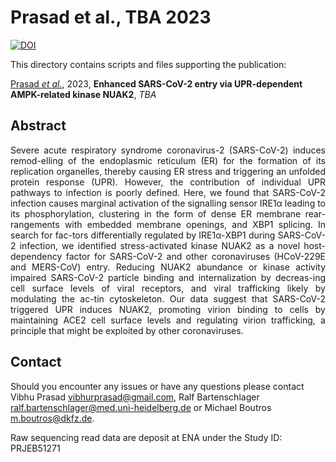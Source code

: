 # Prasad et al., TBA 2023

[![DOI](https://zenodo.org/badge/465067759.svg)](https://zenodo.org/badge/latestdoi/465067759)

This directory contains scripts and files supporting the publication: </br>

[Prasad _et al._](TBA), 2023, **Enhanced SARS-CoV-2 entry via UPR-dependent AMPK-related kinase NUAK2**, _TBA_

## Abstract

<div style="text-align: justify; vertical-align: middle;">
Severe acute respiratory syndrome coronavirus-2 (SARS-CoV-2) induces remod-elling of the endoplasmic reticulum (ER) for the formation of its replication organelles, thereby causing ER stress and triggering an unfolded protein response (UPR). However, the contribution of individual UPR pathways to infection is poorly defined. Here, we found that SARS-CoV-2 infection causes marginal activation of the signalling sensor IRE1α leading to its phosphorylation, clustering in the form of dense ER membrane rear-rangements with embedded membrane openings, and XBP1 splicing. In search for fac-tors differentially regulated by IRE1α-XBP1 during SARS-CoV-2 infection, we identified stress-activated kinase NUAK2 as a novel host-dependency factor for SARS-CoV-2 and other coronaviruses (HCoV-229E and MERS-CoV) entry. Reducing NUAK2 abundance or kinase activity impaired SARS-CoV-2 particle binding and internalization by decreas-ing cell surface levels of viral receptors, and viral trafficking likely by modulating the ac-tin cytoskeleton. Our data suggest that SARS-CoV-2 triggered UPR induces NUAK2, promoting virion binding to cells by maintaining ACE2 cell surface levels and regulating virion trafficking, a principle that might be exploited by other coronaviruses.
</div>

## Contact

Should you encounter any issues or have any questions please contact Vibhu Prasad <vibhurprasad@gmail.com>, Ralf Bartenschlager <ralf.bartenschlager@med.uni-heidelberg.de> or Michael Boutros <m.boutros@dkfz.de>.

Raw sequencing read data are deposit at ENA under the Study ID: PRJEB51271
